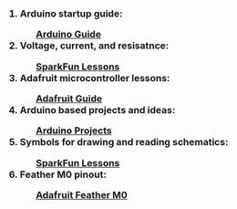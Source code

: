 <h3><ol>
  <li>Arduino startup guide:</li>
      <ul style="list-style-type:none;">
      <li><a href="https://www.arduino.cc/en/Guide/ArduinoUno">Arduino Guide</a></li>
      </ul>
  <li>Voltage, current, and resisatnce:</li>
      <ul style="list-style-type:none;">
      <li><a href="https://learn.sparkfun.com/tutorials/voltage-current-resistance-and-ohms-law/electricity-basics">SparkFun Lessons</a></li>
      </ul>
  <li>Adafruit microcontroller lessons:</li>
      <ul style="list-style-type:none;">
      <li><a href="https://learn.adafruit.com/lesson-0-getting-started/the-lessons">Adafruit Guide</a></li>
      </ul>
  <li>Arduino based projects and ideas:</li>
      <ul style="list-style-type:none;">
      <li><a href="https://create.arduino.cc/projecthub">Arduino Projects</a></li>
      </ul>
  <li>Symbols for drawing and reading schematics:</li>
      <ul style="list-style-type:none;">
      <li><a href="https://learn.sparkfun.com/tutorials/how-to-read-a-schematic/all">SparkFun Lessons</a></li>
      </ul>
  <li>Feather M0 pinout:</li>
      <ul style="list-style-type:none;">
      <li><a href="https://cdn-learn.adafruit.com/assets/assets/000/046/243/original/adafruit_products_Feather_M0_Adalogger_v2.2-1.png?1504885273">Adafruit Feather M0</a></li>
      </ul>
</ol></h3>
